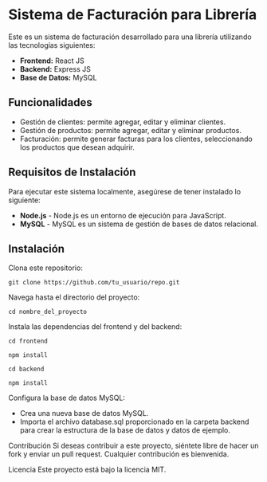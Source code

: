 # Sistema de Facturación para Librería

Este es un sistema de facturación desarrollado para una librería utilizando las tecnologías siguientes:

- **Frontend:** React JS
- **Backend:** Express JS
- **Base de Datos:** MySQL

## Funcionalidades
- Gestión de clientes: permite agregar, editar y eliminar clientes.
- Gestión de productos: permite agregar, editar y eliminar productos.
- Facturación: permite generar facturas para los clientes, seleccionando los productos que desean adquirir.

## Requisitos de Instalación
Para ejecutar este sistema localmente, asegúrese de tener instalado lo siguiente:

- **Node.js** - Node.js es un entorno de ejecución para JavaScript.
- **MySQL** - MySQL es un sistema de gestión de bases de datos relacional.

## Instalación
Clona este repositorio:
```
git clone https://github.com/tu_usuario/repo.git
```

Navega hasta el directorio del proyecto:
```
cd nombre_del_proyecto
```

Instala las dependencias del frontend y del backend:
```
cd frontend
```
```
npm install
```
```
cd backend
```
```
npm install
```

Configura la base de datos MySQL:
- Crea una nueva base de datos MySQL.
- Importa el archivo database.sql proporcionado en la carpeta backend para crear la estructura de la base de datos y datos de ejemplo.

Contribución
Si deseas contribuir a este proyecto, siéntete libre de hacer un fork y enviar un pull request. Cualquier contribución es bienvenida.

Licencia
Este proyecto está bajo la licencia MIT.
